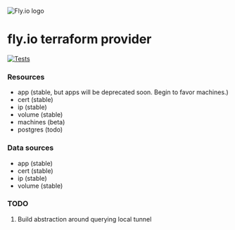 ![Fly.io logo](/imgs/fly.png)

# fly.io terraform provider

[![Tests](https://github.com/floydspace/terraform-provider-fly/actions/workflows/test.yml/badge.svg)](https://github.com/floydspace/terraform-provider-fly/actions/workflows/test.yml)

### Resources

- app (stable, but apps will be deprecated soon. Begin to favor machines.)
- cert (stable)
- ip (stable)
- volume (stable)
- machines (beta)
- postgres (todo)

### Data sources

- app (stable)
- cert (stable)
- ip (stable)
- volume (stable)

### TODO

1. Build abstraction around querying local tunnel
